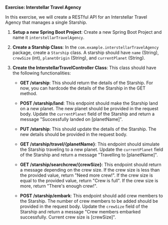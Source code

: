 **Exercise: Interstellar Travel Agency**

In this exercise, we will create a RESTful API for an Interstellar Travel Agency that manages a single Starship.

1. **Setup a new Spring Boot Project**: Create a new Spring Boot Project and name it `interstellarTravelAgency`.

2. **Create a Starship Class**: In the `com.example.interstellarTravelAgency` package, create a `Starship` class. A starship should have `name` (String), `crewSize` (int), `planetOrigin` (String), and `currentPlanet` (String).

3. **Create the InterstellarTravelController Class**: This class should have the following functionalities:

    - **GET /starship**: This should return the details of the Starship. For now, you can hardcode the details of the Starship in the GET method.

    - **POST /starship/land**: This endpoint should make the Starship land on a new planet. The new planet should be provided in the request body. Update the `currentPlanet` field of the Starship and return a message "Successfully landed on [planetName]".

    - **PUT /starship**: This should update the details of the Starship. The new details should be provided in the request body.

    - **GET /starship/travel/{planetName}**: This endpoint should simulate the Starship traveling to a new planet. Update the `currentPlanet` field of the Starship and return a message "Travelling to [planetName]".

    - **GET /starship/searchcrew/{crewSize}**: This endpoint should return a message depending on the crew size. If the crew size is less than the provided value, return "Need more crew!". If the crew size is equal to the provided value, return "Crew is full". If the crew size is more, return "There's enough crew!".

    - **POST /starship/embark**: This endpoint should add crew members to the Starship. The number of crew members to be added should be provided in the request body. Update the `crewSize` field of the Starship and return a message "Crew members embarked successfully. Current crew size is [crewSize]".
